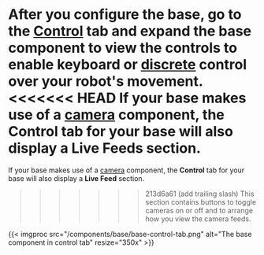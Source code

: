 After you configure the base, go to the [**Control**](/manage/fleet/robots/#control) tab and expand the base component to view the controls to enable keyboard or [discrete](https://docs.viam.com/try-viam/try-viam-tutorial/#discrete-movement-control) control over your robot's movement.
<<<<<<< HEAD
If your base makes use of a [camera](/components/camera/) component, the **Control** tab for your base will also display a **Live Feeds** section.
=======
If your base makes use of a [camera](/components/camera/) component, the **Control** tab for your base will also display a **Live Feed** section.
>>>>>>> 213d6a61 (add trailing slash)
This section contains buttons to toggle cameras on or off and to arrange how you view the camera feeds.

{{< imgproc src="/components/base/base-control-tab.png" alt="The base component in control tab" resize="350x" >}}

